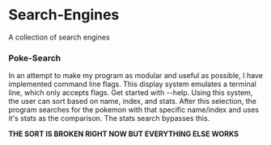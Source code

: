 # Search-Engines
A collection of search engines

### Poke-Search

In an attempt to make my program as modular and useful as possible, I have implemented command line flags. This display system emulates a terminal line, which only accepts flags. Get started with --help. Using this system, the user can sort based on name, index, and stats. After this selection, the program searches for the pokemon with that specific name/index and uses it's stats as the comparison. The stats search bypasses this.

**THE SORT IS BROKEN RIGHT NOW BUT EVERYTHING ELSE WORKS**
